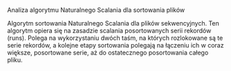 Analiza algorytmu Naturalnego Scalania dla sortowania plików

Algorytm sortowania Naturalnego Scalania dla plików sekwencyjnych. Ten algorytm opiera się na zasadzie scalania posortowanych serii rekordów (runs). Polega na wykorzystaniu dwóch taśm, na których rozlokowane są te serie rekordów, a kolejne etapy sortowania polegają na łączeniu ich w coraz większe, posortowane serie, aż do ostatecznego posortowania całego pliku.
